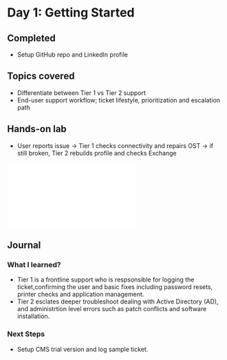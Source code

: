 # Day 1: Getting Started

## **Completed**
- Setup GitHub repo and LinkedIn profile
  
## **Topics covered**
- Differentiate between Tier 1 vs Tier 2 support
- End-user support workflow; ticket lifestyle, prioritization and escalation path
  
## **Hands-on lab**
- User reports issue → Tier 1 checks connectivity and repairs OST → if still broken, Tier 2 rebuilds profile and checks Exchange
  
![Flowchart](/images/day1.md)


## **Journal**
### What I learned?

- Tier 1 is a frontline support who is respsonsible for logging the ticket,confirming the user and basic fixes including password resets, printer checks and application management.
- Tier 2 esclates deeper troubleshoot dealing with Active Directory (AD), and administrtion level errors such as patch conflicts and software installation.

### Next Steps
- Setup CMS trial version and log sample ticket.
